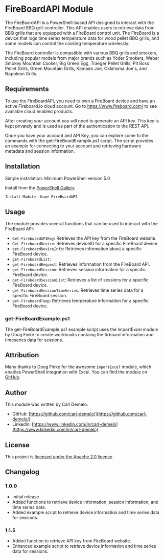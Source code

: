 # FireBoardAPI Module

The FireBoardAPI is a PowerShell-based API designed to interact with the FireBoard BBQ grill controller. This API enables users to retrieve data from BBQ grills that are equipped with a FireBoard control unit. The FireBoard is a device that logs time series temperature data for wood pellet BBQ grills, and some models can control the cooking temperature wirelessly.

The FireBoard controller is compatible with various BBQ grills and smokers, including popular models from major brands such as Yoder Smokers, Weber Smokey Mountain Cooker, Big Green Egg, Traeger Pellet Grills, Pit Boss Pellet Grills, Green Mountain Grills, Kamado Joe, Oklahoma Joe's, and Napoleon Grills.

## Requirements

To use the FireBoardAPI, you need to own a FireBoard device and have an active Fireboard.io cloud account. Go to https://www.fireboard.com/ to see available cloud enabled products.

After creating your account you will need to generate an API key.  This key is kept privately and is used as part of the authentication to the REST API.

Once you have your account and API Key, you can explore some fo the commands with the get-FireBoardExample.ps1 script.  The script provides an example for connecting to your account and retrieving hardware metadata and session information.

## Installation

Simple installation:
Minimum PowerShell version
5.0

Install from the [PowerShell Gallery](https://www.powershellgallery.com/packages/FireBoardAPI/).   

```powershell
Install-Module -Name FireBoardAPI
```

## Usage

The module provides several functions that can be used to interact with the FireBoard API:

- `Get-FireboardAPIKey`: Retrieves the API key from the FireBoard website.
- `Get-FireboardDevice`: Retrieves deviceID for a specific FireBoard device.
- `get-FireboardDeviceInfo`: Retrieves information about a specific FireBoard device.
- `get-FireboardList`:
- `get-FireboardRequest`: Retrieves information from the FireBoard API.
- `get-FireboardSession`: Retrieves session information for a specific FireBoard device.
- `get-FireboardSessionList`: Retrieves a list of sessions for a specific FireBoard device.
- `get-FireboardSessionTimeSeries`: Retrieves time series data for a specific FireBoard session.
- `get-FireboardTemp`: Retrieves temperature information for a specific FireBoard device.

### get-FireBoardExample.ps1

The get-FireBoardExample.ps1 example script uses the ImportExcel module by Doug Finke to create workbooks containg the firboard information and timeseries data for sessions.

## Attribution

Many thanks to Doug Finke for the awesome `ImportExcel` module, which enables PowerShell integration with Excel. You can find the module on [GitHub](https://github.com/dfinke/ImportExcel).

## Author

This module was written by Carl Demelo.

- GitHub: [https://github.com/carl-demelo/](https://github.com/carl-demelo/)
- LinkedIn: [https://www.linkedin.com/in/carl-demelo](https://www.linkedin.com/in/carl-demelo)

## License

This project is [licensed under the Apache 2.0 license](LICENSE).

## Changelog

### 1.0.0

- Initial release
- Added functions to retrieve device information, session information, and time series data.
- Added example script to retrieve device information and time series data for sessions.

### 1.1.5

- Added function to retrieve API key from FireBoard website.
- Enhanced example script to retrieve device information and time series data for sessions.
